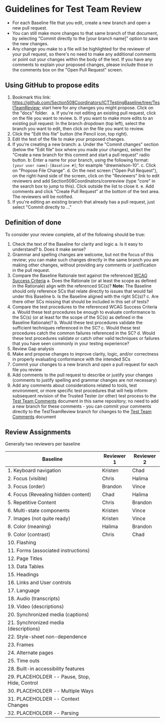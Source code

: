 # Guidelines for Test Team Review
* For each Baseline file that you edit, create a new branch and open a new pull request.
* You can still make more changes to that same branch of that document, by selecting "Commit directly to the [your branch name]" option to save the new changes.
* Any change you make to a file will be highlighted for the reviewer of your pull request, so there's no need to make any additional comments or point out your changes within the body of the text. If you have any comments to explain your proposed changes, please include those in the comments box on the "Open Pull Request" screen.

## Using GitHub to propose edits
1. Bookmark this link: https://github.com/Section508Coordinators/ICTTestingBaseline/tree/TestTeamReview; start here for any changes you might propose. Click on the "docs" folder.
   a. If you're not editing an existing pull request, click on the file you want to review.
   b. If you want to make more edits to an existing pull request: In the branch dropdown (top left), select the branch you want to edit, then click on the file you want to review.
3. Click the "Edit this file" button (the Pencil icon, top right).
4. Edit the text of the file to make your proposed changes.
5. If you're creating a new branch: 
   a. Under the "Commit changes" section (below the "Edit file" box where you made your changes), select the "Create a new branch for this commit and start a pull request" radio button.
   b: Enter a name for your branch, using the following format: <code>[your user name]-[Baseline #]</code>; for example "drewnielson-10".
   c. Click on "Propose File Change".
   d. On the next screen ("Open Pull Request"), on the right-hand side of the screen, click on the "Reviewers" link to edit reviewers and add Section508Coordinators/corereview (type "core" in the search box to jump to this). Click outside the list to close it.
   e. Add comments and click "Create Pull Request" at the bottom of the text area. The reviewers will be notified.
6. If you're editing an existing branch that already has a pull request, just select "Commit directly to ..."

## Definition of done
To consider your review complete, all of the following should be true:
1. Check the text of the Baseline for clarity and logic
    a. Is it easy to understand?
    b. Does it make sense?
2. Grammar and spelling changes are welcome, but not the focus of this review; you can make such changes directly in the same branch you are making other changes, without providing any comments or justification in the pull request.
3. Compare the Baseline Rationale text against the referenced [WCAG Success Criteria](https://www.w3.org/WAI/WCAG20/quickref/)
    a. Does the Rationale (or at least the scope as defined in the Rationale) align with the referenced SC(s)? **Note:** The Baseline should only reference SCs that relate directly to issues that would fail under this Baseline 
    b. Is the Baseline aligned with the right SC(s)?
    c. Are there other SCs missing that should be included in this set of tests?
4. Compare the test procedures to the referenced WCAG Success Criteria
    a. Would these test procedures be enough to evaluate conformance to the SC(s) (or at least for the scope of the SC(s) as defined in the Baseline Rationale)?
    b. Would these test procedures validate the sufficient techniques referenced in the SC?
    c. Would these test procedures catch the common failures referenced in the SC?
    d. Would these test procedures validate or catch other valid techniques or failures that you have seen commonly in your testing experience?
5. Review Gap analysis
6. Make and propose changes to improve clarity, logic, and/or correctness in properly evaluating conformance with the intended SCs
7. Commit your changes to a new branch and open a pull request for each file you review
8. Add comments to the pull request to describe or justify your changes (comments to justify spelling and grammar changes are not necessary)
9. Add any comments about considerations related to tools, test environment, or more specific test procedures that will help inform subsequent revision of the Trusted Tester (or other) test process to the [Test Team Comments](TestTeamComments.md) document in this same repository; no need to add a new branch for these comments - you can commit your comments directly to the TestTeamReview branch for changes to the [Test Team Comments](TestTeamComments.md) document

## Review Assignments
Generally two reviewers per baseline

| Baseline | Reviewer 1 | Reviewer 2 |
|----------|------------|------------|
| 1. Keyboard navigation | Kristen | Chad |
| 2. Focus (visible) | Chris | Halima |
| 3. Focus (order) | Brandon | Vince |
| 4. Focus (Revealing hidden content) | Chad | Halima |
| 5. Repetitive Content | Chris | Brandon |
| 6. Multi-state components | Kristen | Vince |
| 7. Images (not quite ready) | Kristen | Vince |
| 8. Color (meaning) | Halima | Brandon |
| 9. Color (contrast) | Chris | Chad |
| 10. Flashing | | |
| 11. Forms (associated instructions) | | |
| 12. Page Titles | | |
| 13. Data Tables | | |
| 15. Headings | | |
| 16. Links and User controls | | |
| 17. Language | | |
| 18. Audio (transcripts) | | |
| 19. Video (descriptions) | | |
| 20. Synchronized media (captions) | | |
| 21. Synchronized media (descriptions) | | |
| 22. Style-sheet non-dependence | | |
| 23. Frames | | |
| 24. Alternate pages | | |
| 25. Time outs | | |
| 28. Built-in accessibility features | | |
| 29. PLACEHOLDER -- Pause, Stop, Hide, Control | | |
| 30. PLACEHOLDER -- Multiple Ways | | |
| 31. PLACEHOLDER -- Context Changes | | |
| 32. PLACEHOLDER -- Parsing | | |
